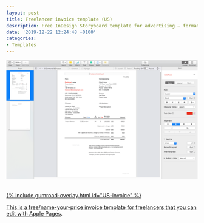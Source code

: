 ```yaml
---
layout: post
title: Freelancer invoice template (US)
description: Free InDesign Storyboard template for advertising — format 1.85:1 Avenir Book 10pt on A4 vertical
date: '2019-12-22 12:24:48 +0100'
categories:
- Templates
---
```

<a href="https://gum.co/US-invoice"><img src="/images/Freelancer-Invoice-template-US.png"/><br/><br/>

{% include gumroad-overlay.html id="US-invoice" %}

This is a free/name-your-price invoice template for freelancers that you can edit with [Apple Pages](https://www.apple.com/pages/).
